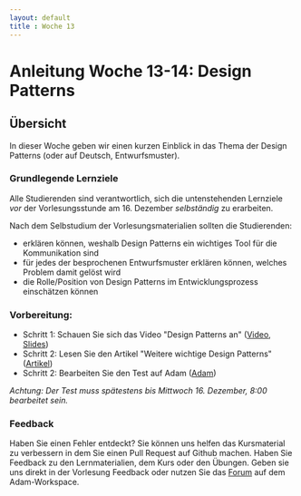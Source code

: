 ```yaml
---
layout: default
title : Woche 13
---
```

# Anleitung Woche 13-14:  Design Patterns

## Übersicht

In dieser Woche geben wir einen kurzen Einblick in das Thema der Design Patterns (oder auf Deutsch, Entwurfsmuster).


### Grundlegende Lernziele

Alle Studierenden sind verantwortlich, sich die untenstehenden Lernziele *vor* der Vorlesungsstunde am 16. Dezember *selbständig* zu erarbeiten.

Nach dem Selbstudium der Vorlesungsmaterialien sollten die Studierenden:
- erklären können, weshalb Design Patterns ein wichtiges Tool für die Kommunikation sind
- für jedes der besprochenen Entwurfsmuster erklären können, welches  Problem damit gelöst wird
- die Rolle/Position von Design Patterns im Entwicklungsprozess einschätzen können

### Vorbereitung:

* Schritt 1: Schauen Sie sich das Video "Design Patterns an" ([Video](https://tube.switch.ch/videos/de1c4dcf), [Slides](./slides/design-patterns.html))
* Schritt 2: Lesen Sie den Artikel "Weitere wichtige Design Patterns" ([Artikel](./articles/design-patterns.html))
* Schritt 2: Bearbeiten Sie den Test auf Adam ([Adam](https://adam.unibas.ch/goto_adam_tst_1099159.html))

*Achtung: Der Test muss spätestens bis Mittwoch 16. Dezember, 8:00 bearbeitet sein.*


### Feedback

Haben Sie einen Fehler entdeckt? Sie können uns helfen das Kursmaterial zu verbessern in dem Sie einen Pull Request auf Github machen.
Haben Sie Feedback zu den Lernmaterialien, dem Kurs oder den Übungen. Geben sie uns direkt in der Vorlesung Feedback oder nutzen Sie das [Forum](https://adam.unibas.ch/goto_adam_frm_1030287.html) auf dem Adam-Workspace.